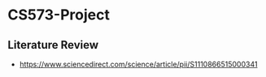 # CS573-Project
## Literature Review
- https://www.sciencedirect.com/science/article/pii/S1110866515000341
